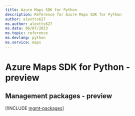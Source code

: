```yaml
---
title: Azure Maps SDK for Python
description: Reference for Azure Maps SDK for Python
author: alextts627
ms.author: alextts627
ms.data: 06/07/2023
ms.topic: reference
ms.devlang: python
ms.service: maps
---
```

# Azure Maps SDK for Python - preview

## Management packages - preview
[!INCLUDE [mgmt-packages](maps-mgmt-index.md)]